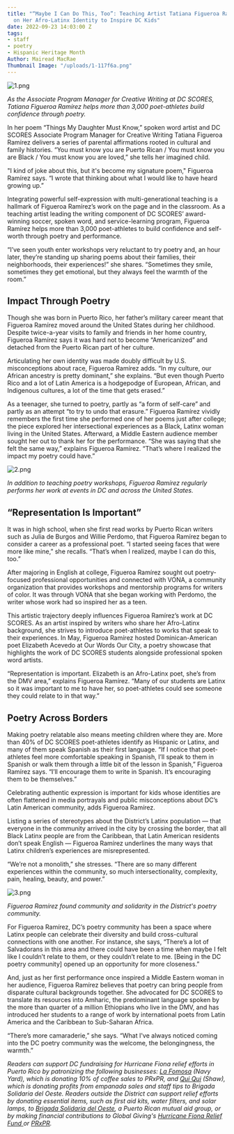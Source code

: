 ```yaml
---
title: "“Maybe I Can Do This, Too”: Teaching Artist Tatiana Figueroa Ramírez Draws
  on Her Afro-Latinx Identity to Inspire DC Kids"
date: 2022-09-23 14:03:00 Z
tags:
- staff
- poetry
- Hispanic Heritage Month
Author: Mairead MacRae
Thumbnail Image: "/uploads/1-117f6a.png"
---
```


![1.png](/uploads/1.png)

*As the Associate Program Manager for Creative Writing at DC SCORES, Tatiana Figueroa Ramírez helps more than 3,000 poet-athletes build confidence through poetry.*

In her poem “Things My Daughter Must Know,” spoken word artist and DC SCORES Associate Program Manager for Creative Writing Tatiana Figueroa Ramírez delivers a series of parental affirmations rooted in cultural and family histories. “You must know you are Puerto Rican / You must know you are Black / You must know you are loved,” she tells her imagined child.

"I kind of joke about this, but it's become my signature poem," Figueroa Ramírez says. “I wrote that thinking about what I would like to have heard growing up.”

Integrating powerful self-expression with multi-generational teaching is a hallmark of Figueroa Ramírez’s work on the page and in the classroom. As a teaching artist leading the writing component of DC SCORES’ award-winning soccer, spoken word, and service-learning program, Figueroa Ramírez helps more than 3,000 poet-athletes to build confidence and self-worth through poetry and performance.








“I’ve seen youth enter workshops very reluctant to try poetry and, an hour later, they’re standing up sharing poems about their families, their neighborhoods, their experiences!” she shares. “Sometimes they smile, sometimes they get emotional, but they always feel the warmth of the room.”

## Impact Through Poetry

Though she was born in Puerto Rico, her father’s military career meant that Figueroa Ramírez moved around the United States during her childhood. Despite twice-a-year visits to family and friends in her home country, Figueroa Ramírez says it was hard not to become “Americanized” and detached from the Puerto Rican part of her culture.

Articulating her own identity was made doubly difficult by U.S. misconceptions about race, Figueroa Ramírez adds. “In my culture, our African ancestry is pretty dominant,” she explains. “But even though Puerto Rico and a lot of Latin America is a hodgepodge of European, African, and Indigenous cultures, a lot of the time that gets erased.”

As a teenager, she turned to poetry, partly as “a form of self-care” and partly as an attempt “to try to undo that erasure.” Figueroa Ramírez vividly remembers the first time she performed one of her poems just after college; the piece explored her intersectional experiences as a Black, Latinx woman living in the United States. Afterward, a Middle Eastern audience member sought her out to thank her for the performance. “She was saying that she felt the same way,” explains Figueroa Ramírez. “That’s where I realized the impact my poetry could have.”

![2.png](/uploads/2.png)

*In addition to teaching poetry workshops, Figueroa Ramírez regularly performs her work at events in DC and across the United States.*

## “Representation Is Important”

It was in high school, when she first read works by Puerto Rican writers such as Julia de Burgos and Willie Perdomo, that Figueroa Ramírez began to consider a career as a professional poet. “I started seeing faces that were more like mine,” she recalls. “That’s when I realized, maybe I can do this, too.”

After majoring in English at college, Figueroa Ramírez sought out poetry-focused professional opportunities and connected with VONA, a community organization that provides workshops and mentorship programs for writers of color. It was through VONA that she began working with Perdomo, the writer whose work had so inspired her as a teen.

This artistic trajectory deeply influences Figueroa Ramírez’s work at DC SCORES. As an artist inspired by writers who share her Afro-Latinx background, she strives to introduce poet-athletes to works that speak to their experiences. In May, Figueroa Ramírez hosted Dominican-American poet Elizabeth Acevedo at Our Words Our City, a poetry showcase that highlights the work of DC SCORES students alongside professional spoken word artists.

“Representation is important. Elizabeth is an Afro-Latinx poet, she’s from the DMV area,” explains Figueroa Ramírez. “Many of our students are Latinx so it was important to me to have her, so poet-athletes could see someone they could relate to in that way.”

## Poetry Across Borders

Making poetry relatable also means meeting children where they are. More than 40% of DC SCORES poet-athletes identify as Hispanic or Latinx, and many of them speak Spanish as their first language. “If I notice that poet-athletes feel more comfortable speaking in Spanish, I’ll speak to them in Spanish or walk them through a little bit of the lesson in Spanish,” Figueroa Ramírez says. “I’ll encourage them to write in Spanish. It’s encouraging them to be themselves.”

Celebrating authentic expression is important for kids whose identities are often flattened in media portrayals and public misconceptions about DC’s Latin American community, adds Figueroa Ramírez.

Listing a series of stereotypes about the District’s Latinx population — that everyone in the community arrived in the city by crossing the border, that all Black Latinx people are from the Caribbean, that Latin American residents don’t speak English — Figueroa Ramírez underlines the many ways that Latinx children’s experiences are misrepresented.

“We’re not a monolith,” she stresses. “There are so many different experiences within the community, so much intersectionality, complexity, pain, healing, beauty, and power.”

![3.png](/uploads/3.png)

*Figueroa Ramírez found community and solidarity in the District's poetry community.*

For Figueroa Ramírez, DC’s poetry community has been a space where Latinx people can celebrate their diversity and build cross-cultural connections with one another. For instance, she says, “There’s a lot of Salvadorans in this area and there could have been a time when maybe I felt like I couldn’t relate to them, or they couldn’t relate to me. \[Being in the DC poetry community\] opened up an opportunity for more closeness.”

And, just as her first performance once inspired a Middle Eastern woman in her audience, Figueroa Ramírez believes that poetry can bring people from disparate cultural backgrounds together. She advocated for DC SCORES to translate its resources into Amharic, the predominant language spoken by the more than quarter of a million Ethiopians who live in the DMV, and has introduced her students to a range of work by international poets from Latin America and the Caribbean to Sub-Saharan Africa.

“There’s more camaraderie,” she says. “What I've always noticed coming into the DC poetry community was the welcome, the belongingness, the warmth.”

*Readers can support DC fundraising for Hurricane Fiona relief efforts in Puerto Rico by patronizing the following businesses: [La Fomosa](https://eatlafamosa.com/) (Navy Yard), which is donating 10% of coffee sales to PRxPR, and [Qui Qui](https://www.quiquidc.com/) (Shaw), which is donating profits from empanada sales and staff tips to Brigada Solidaria del Oeste. Readers outside the District can support relief efforts by donating essential items, such as first aid kits, water filters, and solar lamps, to [Brigada Solidaria del Oeste](https://www.instagram.com/p/Ciq7t-BsgI0/?utm_source=ig_web_copy_link), a Puerto Rican mutual aid group, or by making financial contributions to Global Giving's [Hurricane Fiona Relief Fund ](https://www.globalgiving.org/projects/hurricane-fiona-relief-fund/)or [PRxPR](https://www.prxpr.org/#donate).*